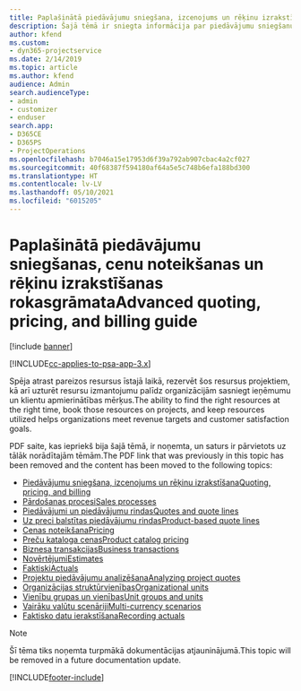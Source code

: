 ```yaml
---
title: Paplašinātā piedāvājumu sniegšana, izcenojums un rēķinu izrakstīšana
description: Šajā tēmā ir sniegta informācija par piedāvājumu sniegšanu, rēķinu izrakstīšanu un izcenojumu programmā Project Service Automation.
author: kfend
ms.custom:
- dyn365-projectservice
ms.date: 2/14/2019
ms.topic: article
ms.author: kfend
audience: Admin
search.audienceType:
- admin
- customizer
- enduser
search.app:
- D365CE
- D365PS
- ProjectOperations
ms.openlocfilehash: b7046a15e17953d6f39a792ab907cbac4a2cf027
ms.sourcegitcommit: 40f68387f594180af64a5e5c748b6efa188bd300
ms.translationtype: HT
ms.contentlocale: lv-LV
ms.lasthandoff: 05/10/2021
ms.locfileid: "6015205"
---
```

# <a name="advanced-quoting-pricing-and-billing-guide"></a><span data-ttu-id="e1c56-103">Paplašinātā piedāvājumu sniegšanas, cenu noteikšanas un rēķinu izrakstīšanas rokasgrāmata</span><span class="sxs-lookup"><span data-stu-id="e1c56-103">Advanced quoting, pricing, and billing guide</span></span>

[!include [banner](../../includes/psa-now-project-operations.md)]

[!INCLUDE[cc-applies-to-psa-app-3.x](../../includes/cc-applies-to-psa-app-3x.md)]

<span data-ttu-id="e1c56-104">Spēja atrast pareizos resursus īstajā laikā, rezervēt šos resursus projektiem, kā arī uzturēt resursu izmantojumu palīdz organizācijām sasniegt ieņēmumu un klientu apmierinātības mērķus.</span><span class="sxs-lookup"><span data-stu-id="e1c56-104">The ability to find the right resources at the right time, book those resources on projects, and keep resources utilized helps organizations meet revenue targets and customer satisfaction goals.</span></span> 

<span data-ttu-id="e1c56-105">PDF saite, kas iepriekš bija šajā tēmā, ir noņemta, un saturs ir pārvietots uz tālāk norādītajām tēmām.</span><span class="sxs-lookup"><span data-stu-id="e1c56-105">The PDF link that was previously in this topic has been removed and the content has been moved to the following topics:</span></span>

- [<span data-ttu-id="e1c56-106">Piedāvājumu sniegšana, izcenojums un rēķinu izrakstīšana</span><span class="sxs-lookup"><span data-stu-id="e1c56-106">Quoting, pricing, and billing</span></span>](../quote-bill-price.md)
- [<span data-ttu-id="e1c56-107">Pārdošanas procesi</span><span class="sxs-lookup"><span data-stu-id="e1c56-107">Sales processes</span></span>](../basic-sales-process.md)
- [<span data-ttu-id="e1c56-108">Piedāvājumi un piedāvājumu rindas</span><span class="sxs-lookup"><span data-stu-id="e1c56-108">Quotes and quote lines</span></span>](../basic-quote-lines.md)
- [<span data-ttu-id="e1c56-109">Uz preci balstītas piedāvājumu rindas</span><span class="sxs-lookup"><span data-stu-id="e1c56-109">Product-based quote lines</span></span>](../product-based-quote-lines.md)
- [<span data-ttu-id="e1c56-110">Cenas noteikšana</span><span class="sxs-lookup"><span data-stu-id="e1c56-110">Pricing</span></span>](../basic-pricing.md)
- [<span data-ttu-id="e1c56-111">Preču kataloga cenas</span><span class="sxs-lookup"><span data-stu-id="e1c56-111">Product catalog pricing</span></span>](../product-catalog-pricing.md)
- [<span data-ttu-id="e1c56-112">Biznesa transakcijas</span><span class="sxs-lookup"><span data-stu-id="e1c56-112">Business transactions</span></span>](../basic-business-transactions.md)
- [<span data-ttu-id="e1c56-113">Novērtējumi</span><span class="sxs-lookup"><span data-stu-id="e1c56-113">Estimates</span></span>](../estimates.md)
- [<span data-ttu-id="e1c56-114">Faktiski</span><span class="sxs-lookup"><span data-stu-id="e1c56-114">Actuals</span></span>](../actuals.md)
- [<span data-ttu-id="e1c56-115">Projektu piedāvājumu analizēšana</span><span class="sxs-lookup"><span data-stu-id="e1c56-115">Analyzing project quotes</span></span>](../basic-analyzing-quotes.md)
- [<span data-ttu-id="e1c56-116">Organizācijas struktūrvienības</span><span class="sxs-lookup"><span data-stu-id="e1c56-116">Organizational units</span></span>](../advanced-organizational.md)
- [<span data-ttu-id="e1c56-117">Vienību grupas un vienības</span><span class="sxs-lookup"><span data-stu-id="e1c56-117">Unit groups and units</span></span>](../advanced-units.md)
- [<span data-ttu-id="e1c56-118">Vairāku valūtu scenāriji</span><span class="sxs-lookup"><span data-stu-id="e1c56-118">Multi-currency scenarios</span></span>](../advanced-currency.md)
- [<span data-ttu-id="e1c56-119">Faktisko datu ierakstīšana</span><span class="sxs-lookup"><span data-stu-id="e1c56-119">Recording actuals</span></span>](../advanced-actuals.md)

> [!NOTE]
> <span data-ttu-id="e1c56-120">Šī tēma tiks noņemta turpmākā dokumentācijas atjauninājumā.</span><span class="sxs-lookup"><span data-stu-id="e1c56-120">This topic will be removed in a future documentation update.</span></span> 


[!INCLUDE[footer-include](../../includes/footer-banner.md)]